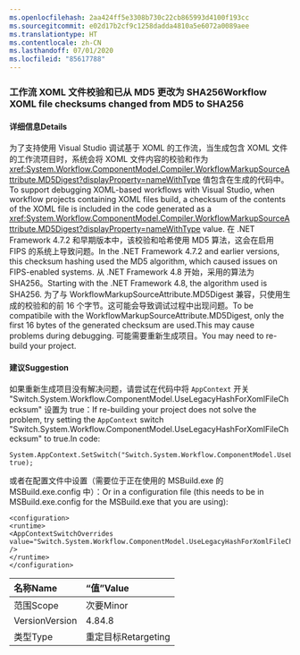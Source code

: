 ```yaml
---
ms.openlocfilehash: 2aa424ff5e3308b730c22cb865993d4100f193cc
ms.sourcegitcommit: e02d17b2cf9c1258dadda4810a5e6072a0089aee
ms.translationtype: HT
ms.contentlocale: zh-CN
ms.lasthandoff: 07/01/2020
ms.locfileid: "85617788"
---
```

### <a name="workflow-xoml-file-checksums-changed-from-md5-to-sha256"></a><span data-ttu-id="34439-101">工作流 XOML 文件校验和已从 MD5 更改为 SHA256</span><span class="sxs-lookup"><span data-stu-id="34439-101">Workflow XOML file checksums changed from MD5 to SHA256</span></span>

#### <a name="details"></a><span data-ttu-id="34439-102">详细信息</span><span class="sxs-lookup"><span data-stu-id="34439-102">Details</span></span>

<span data-ttu-id="34439-103">为了支持使用 Visual Studio 调试基于 XOML 的工作流，当生成包含 XOML 文件的工作流项目时，系统会将 XOML 文件内容的校验和作为 <xref:System.Workflow.ComponentModel.Compiler.WorkflowMarkupSourceAttribute.MD5Digest?displayProperty=nameWithType> 值包含在生成的代码中。</span><span class="sxs-lookup"><span data-stu-id="34439-103">To support debugging XOML-based workflows with Visual Studio, when workflow projects containing XOML files build, a checksum of the contents of the XOML file is included in the code generated as a <xref:System.Workflow.ComponentModel.Compiler.WorkflowMarkupSourceAttribute.MD5Digest?displayProperty=nameWithType> value.</span></span> <span data-ttu-id="34439-104">在 .NET Framework 4.7.2 和早期版本中，该校验和哈希使用 MD5 算法，这会在启用 FIPS 的系统上导致问题。</span><span class="sxs-lookup"><span data-stu-id="34439-104">In the .NET Framework 4.7.2 and earlier versions, this checksum hashing used the MD5 algorithm, which caused issues on FIPS-enabled systems.</span></span> <span data-ttu-id="34439-105">从 .NET Framework 4.8 开始，采用的算法为 SHA256。</span><span class="sxs-lookup"><span data-stu-id="34439-105">Starting with the .NET Framework 4.8, the algorithm used is SHA256.</span></span> <span data-ttu-id="34439-106">为了与 WorkflowMarkupSourceAttribute.MD5Digest 兼容，只使用生成的校验和的前 16 个字节。这可能会导致调试过程中出现问题。</span><span class="sxs-lookup"><span data-stu-id="34439-106">To be compatibile with the WorkflowMarkupSourceAttribute.MD5Digest, only the first 16 bytes of the generated checksum are used.This may cause problems during debugging.</span></span> <span data-ttu-id="34439-107">可能需要重新生成项目。</span><span class="sxs-lookup"><span data-stu-id="34439-107">You may need to re-build your project.</span></span>

#### <a name="suggestion"></a><span data-ttu-id="34439-108">建议</span><span class="sxs-lookup"><span data-stu-id="34439-108">Suggestion</span></span>

<span data-ttu-id="34439-109">如果重新生成项目没有解决问题，请尝试在代码中将 `AppContext` 开关 &quot;Switch.System.Workflow.ComponentModel.UseLegacyHashForXomlFileChecksum&quot; 设置为 true：</span><span class="sxs-lookup"><span data-stu-id="34439-109">If re-building your project does not solve the problem, try setting the `AppContext` switch &quot;Switch.System.Workflow.ComponentModel.UseLegacyHashForXomlFileChecksum&quot; to true.In code:</span></span>

<pre><code class="lang-csharp">System.AppContext.SetSwitch(&quot;Switch.System.Workflow.ComponentModel.UseLegacyHashForXomlFileChecksum&quot;, true);&#13;&#10;</code></pre>

<span data-ttu-id="34439-110">或者在配置文件中设置（需要位于正在使用的 MSBuild.exe 的 MSBuild.exe.config 中）：</span><span class="sxs-lookup"><span data-stu-id="34439-110">Or in a configuration file (this needs to be in MSBuild.exe.config for the MSBuild.exe that you are using):</span></span>

<pre><code class="lang-xml">&lt;configuration&gt;&#13;&#10;&lt;runtime&gt;&#13;&#10;&lt;AppContextSwitchOverrides value=&quot;Switch.System.Workflow.ComponentModel.UseLegacyHashForXomlFileChecksum=true&quot; /&gt;&#13;&#10;&lt;/runtime&gt;&#13;&#10;&lt;/configuration&gt;&#13;&#10;</code></pre>

| <span data-ttu-id="34439-111">名称</span><span class="sxs-lookup"><span data-stu-id="34439-111">Name</span></span>    | <span data-ttu-id="34439-112">“值”</span><span class="sxs-lookup"><span data-stu-id="34439-112">Value</span></span>       |
|:--------|:------------|
| <span data-ttu-id="34439-113">范围</span><span class="sxs-lookup"><span data-stu-id="34439-113">Scope</span></span>   | <span data-ttu-id="34439-114">次要</span><span class="sxs-lookup"><span data-stu-id="34439-114">Minor</span></span>       |
| <span data-ttu-id="34439-115">Version</span><span class="sxs-lookup"><span data-stu-id="34439-115">Version</span></span> | <span data-ttu-id="34439-116">4.8</span><span class="sxs-lookup"><span data-stu-id="34439-116">4.8</span></span>         |
| <span data-ttu-id="34439-117">类型</span><span class="sxs-lookup"><span data-stu-id="34439-117">Type</span></span>    | <span data-ttu-id="34439-118">重定目标</span><span class="sxs-lookup"><span data-stu-id="34439-118">Retargeting</span></span> |
